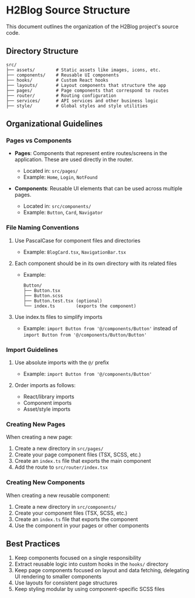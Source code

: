 # H2Blog Source Structure

This document outlines the organization of the H2Blog project's source code.

## Directory Structure

```
src/
├── assets/        # Static assets like images, icons, etc.
├── components/    # Reusable UI components
├── hooks/         # Custom React hooks
├── layouts/       # Layout components that structure the app
├── pages/         # Page components that correspond to routes
├── router/        # Routing configuration
├── services/      # API services and other business logic
├── style/         # Global styles and style utilities
```

## Organizational Guidelines

### Pages vs Components

- **Pages**: Components that represent entire routes/screens in the application. These are used directly in the router.
  - Located in: `src/pages/`
  - Example: `Home`, `Login`, `NotFound`

- **Components**: Reusable UI elements that can be used across multiple pages.
  - Located in: `src/components/`
  - Example: `Button`, `Card`, `Navigator`

### File Naming Conventions

1. Use PascalCase for component files and directories
   - Example: `BlogCard.tsx`, `NavigationBar.tsx`

2. Each component should be in its own directory with its related files
   - Example:
     ```
     Button/
     ├── Button.tsx
     ├── Button.scss
     ├── Button.test.tsx (optional)
     └── index.ts        (exports the component)
     ```

3. Use index.ts files to simplify imports
   - Example: `import Button from '@/components/Button'` instead of `import Button from '@/components/Button/Button'`

### Import Guidelines

1. Use absolute imports with the `@/` prefix
   - Example: `import Button from '@/components/Button'`

2. Order imports as follows:
   - React/library imports
   - Component imports
   - Asset/style imports

### Creating New Pages

When creating a new page:

1. Create a new directory in `src/pages/`
2. Create your page component files (TSX, SCSS, etc.)
3. Create an `index.ts` file that exports the main component
4. Add the route to `src/router/index.tsx`

### Creating New Components

When creating a new reusable component:

1. Create a new directory in `src/components/`
2. Create your component files (TSX, SCSS, etc.)
3. Create an `index.ts` file that exports the component
4. Use the component in your pages or other components

## Best Practices

1. Keep components focused on a single responsibility
2. Extract reusable logic into custom hooks in the `hooks/` directory
3. Keep page components focused on layout and data fetching, delegating UI rendering to smaller components
4. Use layouts for consistent page structures
5. Keep styling modular by using component-specific SCSS files 